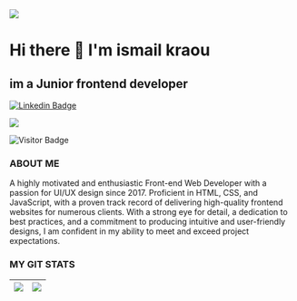 <img src="https://github.com/ismailkraou/ismailkraou/images/ismailkraou-Banner.png"/>

# Hi there 👋 I'm ismail kraou
## im a Junior frontend developer

[![Linkedin Badge](https://img.shields.io/badge/-dhanrajdc7-blue?style=plastic-square&logo=Linkedin&logoColor=white&link=https://www.linkedin.com/in/dhanrajdc7/)](https://www.linkedin.com/in/dhanrajdc7/)


<a href="https://ismailkraou.github.io/"><img src="https://github.com/ismailkraou/ismailkraou/images/MyPortfolio-blueviolet.svg"/></a>


![Visitor Badge](https://visitor-badge.laobi.icu/badge?page_id=ismailkraou)


### ABOUT ME
A highly motivated and enthusiastic Front-end Web Developer with a passion for UI/UX design since 2017. Proficient in HTML, CSS, and JavaScript, with a proven track record of delivering high-quality frontend websites for numerous clients. With a strong eye for detail, a dedication to best practices, and a commitment to producing intuitive and user-friendly designs, I am confident in my ability to meet and exceed project expectations.



### MY GIT STATS
<img src="https://github-readme-stats.vercel.app/api?username=dhanrajdc7&&show_icons=true&count_private=true&theme=radical"/>|<img src="https://github-readme-streak-stats.herokuapp.com/?user=dhanrajdc7&theme=radical"/>|
|---|---|


